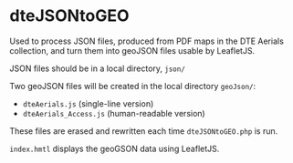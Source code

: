 # dteJSONtoGEO

Used to process JSON files, produced from PDF maps in the DTE Aerials collection, and turn them into geoJSON files usable by LeafletJS.

JSON files should be in a local directory, `json/`

Two geoJSON files will be created in the local directory `geoJson/`:
- `dteAerials.js` (single-line version)
- `dteAerials_Access.js` (human-readable version)

These files are erased and rewritten each time `dteJSONtoGEO.php` is run.

`index.hmtl` displays the geoGSON data using LeafletJS.
